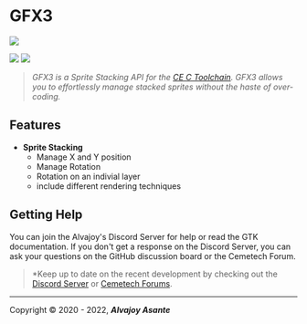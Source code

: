 # GFX3
![](https://i.imgur.com/e3tJoFV.png)

![](https://img.shields.io/github/release/Overload02/GFX3) ![](https://img.shields.io/github/issues/Overload02/GFX3)

> *GFX3 is a Sprite Stacking API for the [CE C Toolchain](https://github.com/CE-Programming/toolchain). GFX3 allows you to effortlessly manage stacked sprites without the haste of over-coding.*

## Features

- **Sprite Stacking**
  - Manage X and Y position
  - Manage Rotation
  - Rotation on an indivial layer
  - include different rendering techniques

## Getting Help
You can join the Alvajoy's Discord Server for help or read the GTK documentation. If you don't get a response on the Discord Server, you can ask your questions on the GitHub discussion board or the Cemetech Forum.


> *Keep up to date on the recent development by checking out the [Discord Server](https://discord.gg/xyUZgnD4UJ "New Discord Server") or [Cemetech Forums](https://www.cemetech.net/ "Cemetech Forums").


---
 Copyright &copy; 2020 - 2022, ***Alvajoy Asante***
